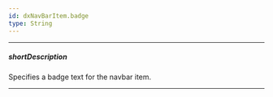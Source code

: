 ```yaml
---
id: dxNavBarItem.badge
type: String
---
```

---
##### shortDescription
Specifies a badge text for the navbar item.

---
